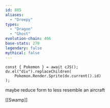 ```yaml
---
id: 885
aliases:
  - "Dreepy"
types:
  - "Dragon"
  - "Ghost"
evolution-chain: 466
base-stats: 270
legendary: false
mythical: false
---
```

```dataviewjs
const { Pokemon } = await cJS();
dv.el("div").replaceChildren(
	Pokemon.Render.Sprite(dv.current().id)
);
```

maybe reduce form to less resemble an aircraft

[[Swamp]]
